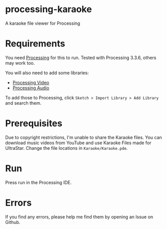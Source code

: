 # processing-karaoke
A karaoke file viewer for Processing

# Requirements
You need [Processing](https://processing.org/) for this to run.
Tested with Processing 3.3.6, others may work too.

You will also need to add some libraries:
- [Processing Video](https://processing.org/reference/libraries/video/index.html)
- [Processing Audio](https://processing.org/reference/libraries/sound/index.html)

To add those to Processing, click `Sketch > Import Library > Add Library` and search them.

# Prerequisites
Due to copyright restrictions, I'm unable to share the Karaoke files.
You can download music videos from YouTube and use Karaoke Files made for UltraStar.
Change the file locations in `Karaoke/Karaoke.pde`.

# Run
Press run in the Processing IDE.

# Errors
If you find any errors, please help me find them by opening an Issue on Github.
